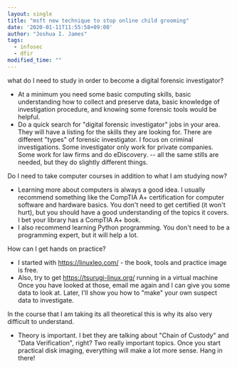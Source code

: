 ```yaml
---
layout: single
title: "msft new technique to stop online child grooming"
date: '2020-01-11T11:55:58+09:00'
author: "Joshua I. James"
tags:
  - infosec
  - dfir
modified_time: ""
---
```



what do I need to study in order to become a digital forensic investigator?
* At a minimum you need some basic computing skills, basic understanding how to collect and preserve data, basic knowledge of investigation procedure, and knowing some forensic tools would be helpful.
* Do a quick search for "digital forensic investigator" jobs in your area. They will have a listing for the skills they are looking for. There are different "types" of forensic investigator. I focus on criminal investigations. Some investigator only work for private companies. Some work for law firms and do eDiscovery. -- all the same stills are needed, but they do slightly different things.

Do I need to take computer courses in addition to what I am studying now?
* Learning more about computers is always a good idea. I usually recommend something like the CompTIA A+ certification for computer software and hardware basics. You don't need to get certified (it won't hurt), but you should have a good understanding of the topics it covers. I bet your library has a CompTIA A+ book.
* I also recommend learning Python programming. You don't need to be a programming expert, but it will help a lot.

How can I get hands on practice?
* I started with https://linuxleo.com/  - the book, tools and practice image is free.
* Also, try to get https://tsurugi-linux.org/ running in a virtual machine
Once you have looked at those, email me again and I can give you some data to look at.
Later, I'll show you how to "make" your own suspect data to investigate.

In the course that I am taking its all theoretical this is why its also very difficult to understand.
* Theory is important. I bet they are talking about "Chain of Custody" and "Data Verification", right? Two really important topics. Once you start practical disk imaging, everything will make a lot more sense. Hang in there!